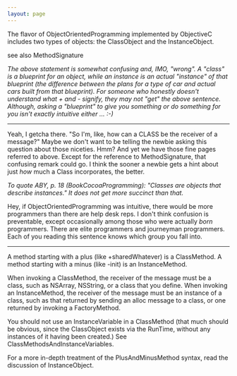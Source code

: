```yaml
---
layout: page
---
```


The flavor of ObjectOrientedProgramming implemented by ObjectiveC includes two types of objects: the ClassObject and the InstanceObject.

see also MethodSignature

*The above statement is somewhat confusing and, IMO, "wrong". A "class" is a blueprint for an object, while an instance is an actual "instance" of that blueprint (the difference between the plans for a type of car and actual cars built from that blueprint). For someone who honestly doesn't understand what + and - signify, they may not "get" the above sentence. Although, asking a "blueprint" to give you something or do something for you isn't exactly intuitive either ... :-)*

----

Yeah, I getcha there. "So I'm, like, how can a CLASS be the receiver of a message?" Maybe we don't want to be telling the newbie asking this question about those niceties. Hmm? And yet we have those fine pages referred to above. Except for the reference to MethodSignature, that confusing remark could go. I think the sooner a newbie gets a hint about just *how* much a Class incorporates, the better.

*To quote ABY, p. 18 (BookCocoaProgramming): "Classes are objects that describe instances." It does not get more succinct than that.*

Hey, if ObjectOrientedProgramming was intuitive, there would be more programmers than there are help desk reps. I don't think confusion is preventable, except occasionally among those who were actually *born* programmers. There are elite programmers and journeyman programmers. Each of you reading this sentence knows which group you fall into.

----

A method starting with a plus (like     +sharedWhatever) is a ClassMethod. A method starting with a minus (like     -init) is an InstanceMethod.

When invoking a ClassMethod, the receiver of the message must be a class, such as NSArray, NSString, or a class that you define. When invoking an InstanceMethod, the receiver of the message must be an instance of a class, such as that returned by sending an     alloc message to a class, or one returned by invoking a FactoryMethod.

You should not use an InstanceVariable in a ClassMethod (that much should be obvious, since the ClassObject exists via the RunTime, without any instances of it having been created.) See ClassMethodsAndInstanceVariables.

For a more in-depth treatment of the PlusAndMinusMethod syntax, read the discussion of InstanceObject.
